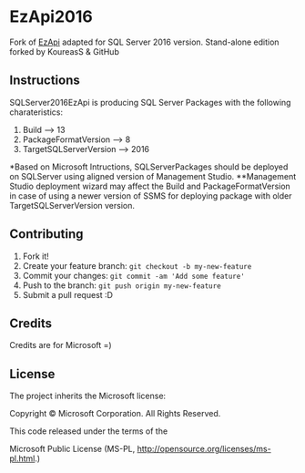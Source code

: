 # EzApi2016

Fork of [EzApi](http://sqlsrvintegrationsrv.codeplex.com/releases/view/21238) adapted for SQL Server 2016 version. Stand-alone edition forked by KoureasS & GitHub

## Instructions
SQLServer2016EzApi is producing SQL Server Packages with the following charateristics:
1. Build --> 13
2. PackageFormatVersion --> 8
3. TargetSQLServerVersion --> 2016

*Based on Microsoft Intructions, SQLServerPackages should be deployed on SQLServer using aligned version of Management Studio.
**Management Studio deployment wizard may affect the Build and PackageFormatVersion in case of using a newer version of SSMS for deploying package with older TargetSQLServerVersion version.

## Contributing

1. Fork it!
2. Create your feature branch: `git checkout -b my-new-feature`
3. Commit your changes: `git commit -am 'Add some feature'`
4. Push to the branch: `git push origin my-new-feature`
5. Submit a pull request :D

## Credits

Credits are for Microsoft =)

## License

The project inherits the Microsoft license: 

Copyright © Microsoft Corporation.  All Rights Reserved.

This code released under the terms of the 

Microsoft Public License (MS-PL, http://opensource.org/licenses/ms-pl.html.)
